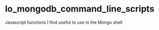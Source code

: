 lo_mongodb_command_line_scripts
===============================

Javascript functions I find useful to use in the Mongo shell
